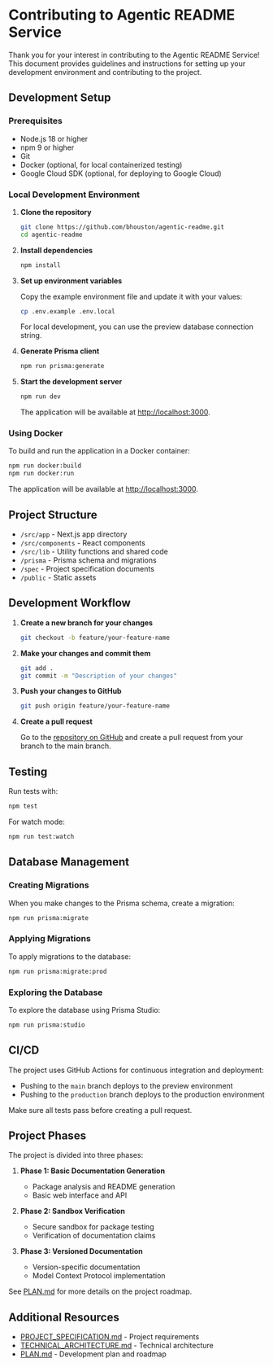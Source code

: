 # Contributing to Agentic README Service

Thank you for your interest in contributing to the Agentic README Service! This document provides guidelines and instructions for setting up your development environment and contributing to the project.

## Development Setup

### Prerequisites

- Node.js 18 or higher
- npm 9 or higher
- Git
- Docker (optional, for local containerized testing)
- Google Cloud SDK (optional, for deploying to Google Cloud)

### Local Development Environment

1. **Clone the repository**

   ```bash
   git clone https://github.com/bhouston/agentic-readme.git
   cd agentic-readme
   ```

2. **Install dependencies**

   ```bash
   npm install
   ```

3. **Set up environment variables**

   Copy the example environment file and update it with your values:

   ```bash
   cp .env.example .env.local
   ```

   For local development, you can use the preview database connection string.

4. **Generate Prisma client**

   ```bash
   npm run prisma:generate
   ```

5. **Start the development server**

   ```bash
   npm run dev
   ```

   The application will be available at [http://localhost:3000](http://localhost:3000).

### Using Docker

To build and run the application in a Docker container:

```bash
npm run docker:build
npm run docker:run
```

The application will be available at [http://localhost:3000](http://localhost:3000).

## Project Structure

- `/src/app` - Next.js app directory
- `/src/components` - React components
- `/src/lib` - Utility functions and shared code
- `/prisma` - Prisma schema and migrations
- `/spec` - Project specification documents
- `/public` - Static assets

## Development Workflow

1. **Create a new branch for your changes**

   ```bash
   git checkout -b feature/your-feature-name
   ```

2. **Make your changes and commit them**

   ```bash
   git add .
   git commit -m "Description of your changes"
   ```

3. **Push your changes to GitHub**

   ```bash
   git push origin feature/your-feature-name
   ```

4. **Create a pull request**

   Go to the [repository on GitHub](https://github.com/bhouston/agentic-readme) and create a pull request from your branch to the main branch.

## Testing

Run tests with:

```bash
npm test
```

For watch mode:

```bash
npm run test:watch
```

## Database Management

### Creating Migrations

When you make changes to the Prisma schema, create a migration:

```bash
npm run prisma:migrate
```

### Applying Migrations

To apply migrations to the database:

```bash
npm run prisma:migrate:prod
```

### Exploring the Database

To explore the database using Prisma Studio:

```bash
npm run prisma:studio
```

## CI/CD

The project uses GitHub Actions for continuous integration and deployment:

- Pushing to the `main` branch deploys to the preview environment
- Pushing to the `production` branch deploys to the production environment

Make sure all tests pass before creating a pull request.

## Project Phases

The project is divided into three phases:

1. **Phase 1: Basic Documentation Generation**
   - Package analysis and README generation
   - Basic web interface and API

2. **Phase 2: Sandbox Verification**
   - Secure sandbox for package testing
   - Verification of documentation claims

3. **Phase 3: Versioned Documentation**
   - Version-specific documentation
   - Model Context Protocol implementation

See [PLAN.md](./PLAN.md) for more details on the project roadmap.

## Additional Resources

- [PROJECT_SPECIFICATION.md](./spec/PROJECT_SPECIFICATION.md) - Project requirements
- [TECHNICAL_ARCHITECTURE.md](./spec/TECHNICAL_ARCHITECTURE.md) - Technical architecture
- [PLAN.md](./PLAN.md) - Development plan and roadmap